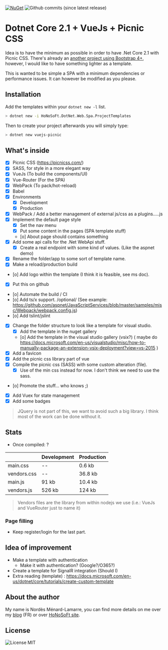 [![NuGet](https://img.shields.io/nuget/v/HoNoSoFt.DotNet.Web.Spa.ProjectTemplates.svg)](https://www.nuget.org/packages/HoNoSoFt.DotNet.Web.Spa.ProjectTemplates/) 
![Github commits (since latest release)](https://img.shields.io/github/commits-since/nordes/honosoft.dotnet.web.spa.projecttemplates/0.9.0.svg)

# Dotnet Core 2.1 + VueJs + Picnic CSS
Idea is to have the minimum as possible in order to have .Net Core 2.1 with Picnic CSS. There's already an [another project using Bootstrap 4+](https://github.com/MarkPieszak/aspnetcore-Vue-starter), however, I would like to have something lighter as a template.

This is wanted to be simple a SPA with a minimum dependencies or performance issues. It can however be modified as you please.

## Installation
Add the templates within your `dotnet new -l` list.

```bash
> dotnet new -i HoNoSoFt.DotNet.Web.Spa.ProjectTemplates
```

Then to create your project afterwards you will simply type:

```bash
> dotnet new vuejs-picnic
```

## What's inside
- [x] Picnic CSS (https://picnicss.com/)
- [x] SASS, for style in a more elegant way
- [x] VueJs (To build the components/UI)
- [x] Vue-Router (For the SPA)
- [x] WebPack (To pack/hot-reload)
- [x] Babel
- [x] Environments
  - [x] Development
  - [x] Production
- [x] WebPack / Add a better management of external js/css as a plugins.....js
- [x] Implement the default page style
  - [x] Set the nav menu
  - [x] Put some content in the pages (SPA template stuff)
  - [o] About page should contains something
- [x] Add some api calls for the .Net WebApi stuff.
  - [x] Create a real endpoint with some kind of values. (Like the aspnet demo)
- [x] Rename the folder/app to some sort of template name.
- [x] Make a reload/production build
- [o] Add logo within the template (I think it is feasible, see ms doc).
- [x] Put this on github
- [o] Automate the build / CI
- [o] Add ts/x support. /optional/ (See example: https://github.com/aspnet/JavaScriptServices/blob/master/samples/misc/Webpack/webpack.config.js)
- [o] Add tslint/jslint
- [x] Change the folder structure to look like a template for visual studio.
  - [x] Add the template in the nuget gallery
  - [o] Add the template in the visual studio gallery (vsix?) ( maybe do https://docs.microsoft.com/en-us/visualstudio/misc/how-to-manually-package-an-extension-vsix-deployment?view=vs-2015 )
- [X] Add a favicon
- [X] Add the picnic css library part of vue
- [X] Compile the picnic css (SASS) with some custom alteration (file).
  - [X] Use of the min css instead for now. I don't think we need to use the sass.
- [o] Promote the stuff... who knows ;)
- [x] Add Vuex for state management
- [x] Add some badges

> JQuery is not part of this, we want to avoid such a big library. I think most of the work can be done without it.

## Stats
- Once compiled: ?

|  | Development | Production |
|---|---------------|------------|
| main.css | -- | 0.6 kb |
| vendors.css | -- | 36.8 kb |
| main.js | 91 kb | 10.4 kb |
| vendors.js | 526 kb | 124 kb |

> Vendors files are the library from within nodejs we use (i.e.: VueJs and VueRouter just to name it)

### Page filling
- Keep register/login for the last part.

## Idea of improvement
- Make a template with authentication
  - Make it with authentication? (Google?/O365?)
- Create a template for SignalR integration (Should I)
- Extra reading (template) : https://docs.microsoft.com/en-us/dotnet/core/tutorials/create-custom-template

## About the author
My name is Nordès Ménard-Lamarre, you can find more details on me over my [blog](https://blog.honosoft.com) (FR) or over [HoNoSoFt site](https://www.honosoft.com).

## License
![License MIT](https://img.shields.io/github/license/Nordes/HoNoSoFt.DotNet.Web.Spa.ProjectTemplates.svg)
